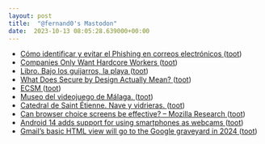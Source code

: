 ```yaml
---
layout: post
title:  "@fernand0's Mastodon"
date:  2023-10-13 08:05:28.639000+00:00
---
```

*  [Cómo identificar y evitar el Phishing en correos electrónicos ](https://www.flu-project.com/2023/10/como-identificar-y-evitar-el-phishing.htm) ([toot](https://mastodon.social/@fernand0/111226672161357973))
*  [Companies Only Want Hardcore Workers ](https://danielmiessler.com/p/companies-want-hardcore-worker) ([toot](https://mastodon.social/@fernand0/111226541613097973))
*  [Libro. Bajo los guijarros, la playa ](https://fotografiasenmovimiento.wordpress.com/2023/07/23/libro-bajo-los-guijarros-la-playa) ([toot](https://mastodon.social/@fernand0/111226466038941634))
*  [What Does Secure by Design Actually Mean? ](https://www.tripwire.com/state-of-security/what-does-secure-design-actually-mea) ([toot](https://mastodon.social/@fernand0/111223429756559844))
*  [ECSM ](https://cybersecuritymonth.e) ([toot](https://mastodon.social/@fernand0/111223313008382924))
*  [Museo del videojuego de Málaga. ](https://avecesunafoto.wordpress.com/2023/10/12/museo-del-videojuego-de-malaga) ([toot](https://mastodon.social/@fernand0/111223310540167977))
*  [Catedral de Saint Étienne. Nave y vidrieras. ](https://www.flickr.com/photos/fernand0/53235608037) ([toot](https://mastodon.social/@fernand0/111223204421296540))
*  [Can browser choice screens be effective? – Mozilla Research ](https://research.mozilla.org/browser-competition/choicescreen) ([toot](https://mastodon.social/@fernand0/111222947674897899))
*  [Android 14 adds support for using smartphones as webcams ](https://www.esper.io/blog/android-14-adds-support-for-using-your-smartphone-as-a-webca) ([toot](https://mastodon.social/@fernand0/111222653781415537))
*  [Gmail’s basic HTML view will go to the Google graveyard in 2024  ](https://www.theverge.com/2023/9/25/23889791/gmail-basic-html-view-discontinued-2024) ([toot](https://mastodon.social/@fernand0/111222555458563146))
